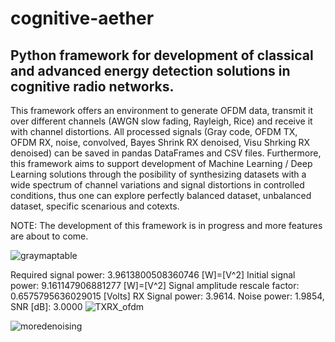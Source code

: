 # cognitive-aether

## Python framework for development of classical and advanced energy detection solutions in cognitive radio networks.

This framework offers an environment to generate OFDM data, transmit it over different channels (AWGN slow fading, Rayleigh, Rice) and receive it with channel distortions.
All processed signals (Gray code, OFDM TX, OFDM RX, noise, convolved, Bayes Shrink RX denoised, Visu Shrking RX denoised) can be saved in pandas DataFrames and CSV files. Furthermore, this framework aims to support development of Machine Learning / Deep Learning solutions through the posibility of synthesizing datasets with a wide spectrum of channel variations and signal distortions in controlled conditions, thus one can explore perfectly balanced dataset, unbalanced dataset, specific scenarious and cotexts.

NOTE: The development of this framework is in progress and more features are about to come.


![graymaptable](https://user-images.githubusercontent.com/53537308/111678680-3b02ad80-8829-11eb-9a2a-a2567d6fae51.png)

Required signal power: 3.9613800508360746 [W]=[V^2]
Initial signal power: 9.161147906881277 [W]=[V^2]
Signal amplitude rescale factor: 0.6575795636029015 [Volts]
RX Signal power: 3.9614. Noise power: 1.9854, SNR [dB]: 3.0000
![TXRX_ofdm](https://user-images.githubusercontent.com/53537308/111678940-7dc48580-8829-11eb-8b3c-c965ab17d3b4.png)

![moredenoising](https://user-images.githubusercontent.com/53537308/111678734-481f9c80-8829-11eb-8844-7b3f18469aa1.png)


